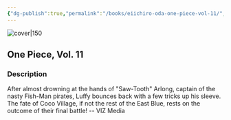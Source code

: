 ```yaml
---
{"dg-publish":true,"permalink":"/books/eiichiro-oda-one-piece-vol-11/","title":"\"One Piece, Vol. 11\"","tags":["manga","pirate","Fantasy"]}
---
```




![cover|150](http://books.google.com/books/content?id=EaPwAQAAQBAJ&printsec=frontcover&img=1&zoom=1&source=gbs_api)

## One Piece, Vol. 11

### Description

After almost drowning at the hands of "Saw-Tooth" Arlong, captain of the nasty Fish-Man pirates, Luffy bounces back with a few tricks up his sleeve. The fate of Coco Village, if not the rest of the East Blue, rests on the outcome of their final battle! -- VIZ Media
```